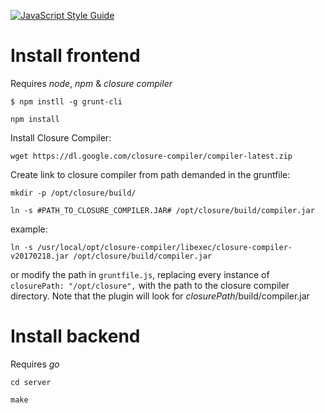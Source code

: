 [![JavaScript Style Guide](https://img.shields.io/badge/code_style-standard-brightgreen.svg)](https://standardjs.com)

Install frontend
=================

Requires *node*, *npm* & *closure compiler*

`$ npm instll -g grunt-cli`

`npm install`

Install Closure Compiler:

`wget https://dl.google.com/closure-compiler/compiler-latest.zip`

Create link to closure compiler from path demanded in the gruntfile:

`mkdir -p /opt/closure/build/`

`ln -s #PATH_TO_CLOSURE_COMPILER.JAR# /opt/closure/build/compiler.jar`

example:

`ln -s /usr/local/opt/closure-compiler/libexec/closure-compiler-v20170218.jar /opt/closure/build/compiler.jar`

or modify the path in `gruntfile.js`, replacing every instance of `closurePath: "/opt/closure",` with the path to the closure compiler directory. Note that the plugin will look for *closurePath*/build/compiler.jar

Install backend
===============

Requires *go*

`cd server`

`make`

